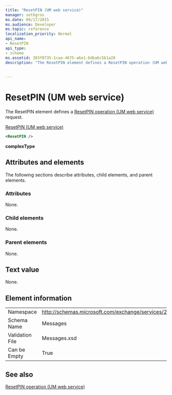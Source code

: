 ```yaml
---
title: "ResetPIN (UM web service)"
manager: sethgros
ms.date: 09/17/2015
ms.audience: Developer
ms.topic: reference
localization_priority: Normal
api_name:
- ResetPIN
api_type:
- schema
ms.assetid: 383f0735-1caa-4675-a6e1-6dba6c5b1a28
description: "The ResetPIN element defines a ResetPIN operation (UM web service) request."
 
 
---
```


# ResetPIN (UM web service)

The ResetPIN element defines a [ResetPIN operation (UM web service)](resetpin-operation-um-web-service.md) request. 
  
[ResetPIN (UM web service)](resetpin-um-web-service.md)
  
```xml
<ResetPIN />
```

 **complexType**
## Attributes and elements

The following sections describe attributes, child elements, and parent elements.
  
### Attributes

None.
  
### Child elements

None.
  
### Parent elements

None.
  
## Text value

None.
  
## Element information

|||
|:-----|:-----|
|Namespace  <br/> |http://schemas.microsoft.com/exchange/services/2006/messages  <br/> |
|Schema Name  <br/> |Messages  <br/> |
|Validation File  <br/> |Messages.xsd  <br/> |
|Can be Empty  <br/> |True  <br/> |
   
## See also



[ResetPIN operation (UM web service)](resetpin-operation-um-web-service.md)

